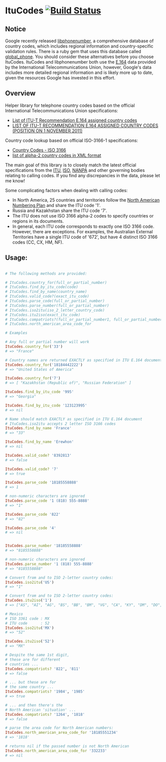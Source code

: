 # ItuCodes [![Build Status](https://secure.travis-ci.org/bowsersenior/itu_codes.png)](http://travis-ci.org/bowsersenior/itu_codes)

## Notice

Google recently released [libphonenumber][libphonenumber], a comprehensive database of country codes, which includes regional information and country-specific validation rules. There is a ruby gem that uses this database called [global_phone][global_phone]. You should consider these alternatives before you choose ItuCodes. ItuCodes and libphonenumber both use the [E.164][1] data provided by the International Telecommunications Union, however, Google's data includes more detailed regional information and is likely more up to date, given the resources Google has invested in this effort.

## Overview

Helper library for telephone country codes based on the official International Telecommunications Union specifications:

* [List of ITU-T Recommendation E.164 assigned country codes][1]
* [LIST OF ITU-T RECOMMENDATION E.164 ASSIGNED COUNTRY CODES (POSITION ON 1 NOVEMBER 2011)][2]

Country code lookup based on official ISO-3166-1 specifications:
* [Country Codes - ISO 3166][3]
* [list of alpha-2 country codes in XML format][4]

The main goal of this library is to closely match the latest official specifications from the [ITU][5], [ISO][6], [NANPA][7] and other governing bodies relating to calling codes. If you find any discrepancies in the data, please let me know!

Some complicating factors when dealing with calling codes:
* In North America, 25 countries and territories follow the [North American Numbering Plan][7] and share the ITU code '1'.
* Russia and Kazakhstan share the ITU code '7'.
* The ITU does not use ISO 3166 alpha-2 codes to specify countries or regions in its documents.
* In general, each ITU code corresponds to exactly one ISO 3166 code. However, there are exceptions. For examples, the Australian External Territories have a single ITU code of '672', but have 4 distinct ISO 3166 codes (CC, CX, HM, NF).


## Usage:

```ruby

# The following methods are provided:

# ItuCodes.country_for(full_or_partial_number)
# ItuCodes.find_by_itu_code(code)
# ItuCodes.find_by_name(country_name)
# ItuCodes.valid_code?(exact_itu_code)
# ItuCodes.parse_code(full_or_partial_number)
# ItuCodes.parse_number(full_or_partial_number)
# ItuCodes.iso2itu(iso_2_letter_country_code)
# ItuCodes.itu2iso(exact_itu_code)
# ItuCodes.compatriots?(full_or_partial_number1, full_or_partial_number2)
# ItuCodes.north_american_area_code_for

# Examples

# Any full or partial number will work
ItuCodes.country_for('33')
# => "France"

# Country names are returned EXACTLY as specified in ITU E.164 document
ItuCodes.country_for('18184442222')
# => "United States of America"

ItuCodes.country_for('7')
# => [ "Kazakhstan (Republic of)", "Russian Federation" ]

ItuCodes.find_by_itu_code '995'
# => "Georgia"

ItuCodes.find_by_itu_code '123123995'
# => nil

# Name should match EXACTLY as specified in ITU E.164 document
# ItuCodes.iso2itu accepts 2 letter ISO 3166 codes
ItuCodes.find_by_name 'France'
# => "33"

ItuCodes.find_by_name 'Erewhon'
# => nil

ItuCodes.valid_code? '8392813'
# => false

ItuCodes.valid_code? '7'
# => true

ItuCodes.parse_code '18185558888'
# => 1

# non-numeric characters are ignored
ItuCodes.parse_code '1 (818) 555-8888'
# => "1"

ItuCodes.parse_code '822'
# => "82"

ItuCodes.parse_code '4'
# => nil


ItuCodes.parse_number '18185558888'
# => "8185558888"

# non-numeric characters are ignored
ItuCodes.parse_number '1 (818) 555-8888'
# => "8185558888"

# Convert from and to ISO 2-letter country codes:
ItuCodes.iso2itu('US')
# => "1"

# Convert from and to ISO 2-letter country codes:
ItuCodes.itu2iso('1')
# => ["AS", "AI", "AG", "BS", "BB", "BM", "VG", "CA", "KY", "DM", "DO", "GD", "GU", "JM", "MS", "MP", "PR", "KN", "LC", "VC", "SX", "TT", "TC", "US", "VI"]

# Mexico
# ISO 3361 code : MX
# ITU code      : 52
ItuCodes.iso2itu('MX')
# => "52"

ItuCodes.itu2iso('52')
# => "MX"

# Despite the same 1st digit,
# these are for different
# countries ...
ItuCodes.compatriots? '822', '811'
# => false

# ... but these are for
# the same country ...
ItuCodes.compatriots? '1984', '1985'
# => true

# ... and then there's the
# North American 'situation' ...
ItuCodes.compatriots? '1264', '1818'
# => false

# parse the area code for North American numbers:
ItuCodes.north_american_area_code_for '18185551234'
# => '1818'

# returns nil if the passed number is not North American
ItuCodes.north_american_area_code_for '332233'
# => nil
```

[1]: http://www.itu.int/pub/T-SP-E.164D-11-2011
[2]: http://www.itu.int/dms_pub/itu-t/opb/sp/T-SP-E.164D-11-2011-PDF-E.pdf
[3]: http://www.iso.org/iso/home/standards/country_codes
[4]: http://www.iso.org/iso/home/standards/country_codes/country_names_and_code_elements_xml
[5]: http://www.itu.int
[6]: http://www.iso.org
[7]: http://www.nanpa.com
[libphonenumber]: https://github.com/googlei18n/libphonenumber
[global_phone]: https://github.com/sstephenson/global_phone
